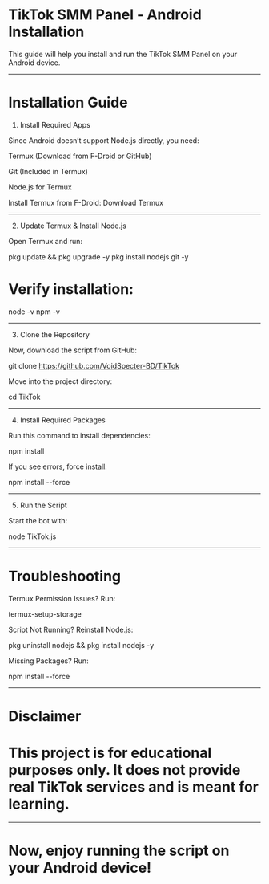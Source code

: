 # TikTok SMM Panel - Android Installation

This guide will help you install and run the TikTok SMM Panel on your Android device.


---

# Installation Guide

1. Install Required Apps

Since Android doesn’t support Node.js directly, you need:

Termux (Download from F-Droid or GitHub)

Git (Included in Termux)

Node.js for Termux


Install Termux from F-Droid:
Download Termux


---

2. Update Termux & Install Node.js

Open Termux and run:

pkg update && pkg upgrade -y
pkg install nodejs git -y

# Verify installation:

node -v
npm -v


---

3. Clone the Repository

Now, download the script from GitHub:

git clone https://github.com/VoidSpecter-BD/TikTok

Move into the project directory:

cd TikTok


---

4. Install Required Packages

Run this command to install dependencies:

npm install

If you see errors, force install:

npm install --force


---

5. Run the Script

Start the bot with:

node TikTok.js


---

# Troubleshooting

Termux Permission Issues? Run:

termux-setup-storage

Script Not Running? Reinstall Node.js:

pkg uninstall nodejs && pkg install nodejs -y

Missing Packages? Run:

npm install --force



---

# Disclaimer

# This project is for educational purposes only. It does not provide real TikTok services and is meant for learning.


---

# Now, enjoy running the script on your Android device!

